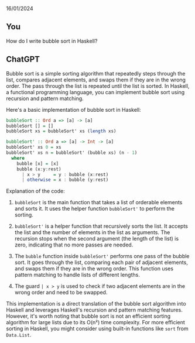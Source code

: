 16/01/2024
## You

How do I write bubble sort in Haskell?


## ChatGPT

Bubble sort is a simple sorting algorithm that repeatedly steps through the list, compares adjacent elements, and swaps them if they are in the wrong order. The pass through the list is repeated until the list is sorted. In Haskell, a functional programming language, you can implement bubble sort using recursion and pattern matching.

Here's a basic implementation of bubble sort in Haskell:

```haskell
bubbleSort :: Ord a => [a] -> [a]
bubbleSort [] = []
bubbleSort xs = bubbleSort' xs (length xs)

bubbleSort' :: Ord a => [a] -> Int -> [a]
bubbleSort' xs 0 = xs
bubbleSort' xs n = bubbleSort' (bubble xs) (n - 1)
  where
    bubble [x] = [x]
    bubble (x:y:rest)
      | x > y     = y : bubble (x:rest)
      | otherwise = x : bubble (y:rest)
```

Explanation of the code:

1. `bubbleSort` is the main function that takes a list of orderable elements and sorts it. It uses the helper function `bubbleSort'` to perform the sorting.

2. `bubbleSort'` is a helper function that recursively sorts the list. It accepts the list and the number of elements in the list as arguments. The recursion stops when the second argument (the length of the list) is zero, indicating that no more passes are needed.

3. The `bubble` function inside `bubbleSort'` performs one pass of the bubble sort. It goes through the list, comparing each pair of adjacent elements, and swaps them if they are in the wrong order. This function uses pattern matching to handle lists of different lengths.

4. The guard `| x > y` is used to check if two adjacent elements are in the wrong order and need to be swapped.

This implementation is a direct translation of the bubble sort algorithm into Haskell and leverages Haskell's recursion and pattern matching features. However, it's worth noting that bubble sort is not an efficient sorting algorithm for large lists due to its O(n²) time complexity. For more efficient sorting in Haskell, you might consider using built-in functions like `sort` from `Data.List`.